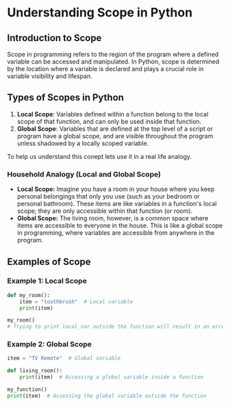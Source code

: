 
# Understanding Scope in Python

## Introduction to Scope

Scope in programming refers to the region of the program where a defined variable can be accessed and manipulated. In Python, scope is determined by the location where a variable is declared and plays a crucial role in variable visibility and lifespan.

## Types of Scopes in Python

1. **Local Scope**: Variables defined within a function belong to the local scope of that function, and can only be used inside that function.
2. **Global Scope**: Variables that are defined at the top level of a script or program have a global scope, and are visible throughout the program unless shadowed by a locally scoped variable.

To help us understand this conept lets use it in a real life analogy.

### Household Analogy (Local and Global Scope)
* **Local Scope:** Imagine you have a room in your house where you keep personal belongings that only you use (such as your bedroom or personal bathroom). These items are like variables in a function's local scope; they are only accessible within that function (or room).
* **Global Scope:** The living room, however, is a common space where items are accessible to everyone in the house. This is like a global scope in programming, where variables are accessible from anywhere in the program.

## Examples of Scope

### Example 1: Local Scope
```python
def my_room():
    item = "toothbrush"  # Local variable
    print(item)

my_room()
# Trying to print local_var outside the function will result in an error.
```

### Example 2: Global Scope
```python
item = "TV Remote"  # Global variable

def living_room():
    print(item)  # Accessing a global variable inside a function

my_function()
print(item)  # Accessing the global variable outside the function
```

